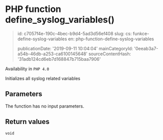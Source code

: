 PHP function define_syslog_variables()
======================================

> id: c7057f4e-190c-4bec-b9d4-5ad3d56ef408
> slug:
> 	cs: funkce-define-syslog-variables
> 	en: php-function-define-syslog-variables
> 
> publicationDate: '2019-09-11 10:04:04'
> mainCategoryId: '0eeab3a7-a54b-46db-a253-ca6100145648'
> sourceContentHash: '31adb124cd6eb7d168847b715baa7906'

Availability in `PHP 4.0`

Initializes all syslog related variables


Parameters
--------------

The function has no input parameters.

Return values
----------------

`void`
